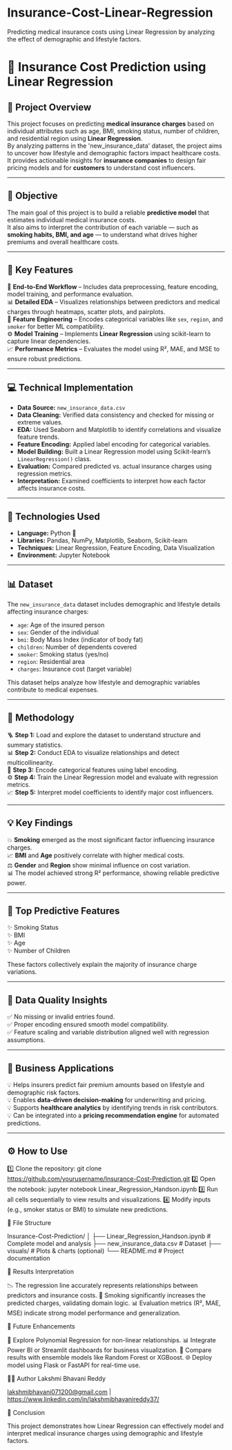 # Insurance-Cost-Linear-Regression
Predicting medical insurance costs using Linear Regression by analyzing the effect of demographic and lifestyle factors.
# 🏥 Insurance Cost Prediction using Linear Regression  

## 🌟 Project Overview  
This project focuses on predicting **medical insurance charges** based on individual attributes such as age, BMI, smoking status, number of children, and residential region using **Linear Regression**.  
By analyzing patterns in the 'new_insurance_data' dataset, the project aims to uncover how lifestyle and demographic factors impact healthcare costs.  
It provides actionable insights for **insurance companies** to design fair pricing models and for **customers** to understand cost influencers.  

---

## 🎯 Objective  
The main goal of this project is to build a reliable **predictive model** that estimates individual medical insurance costs.  
It also aims to interpret the contribution of each variable — such as **smoking habits, BMI, and age** — to understand what drives higher premiums and overall healthcare costs.  

---

## 🔑 Key Features  
💾 **End-to-End Workflow** – Includes data preprocessing, feature encoding, model training, and performance evaluation.  
📊 **Detailed EDA** – Visualizes relationships between predictors and medical charges through heatmaps, scatter plots, and pairplots.  
🧩 **Feature Engineering** – Encodes categorical variables like `sex`, `region`, and `smoker` for better ML compatibility.  
⚙️ **Model Training** – Implements **Linear Regression** using scikit-learn to capture linear dependencies.  
📈 **Performance Metrics** – Evaluates the model using R², MAE, and MSE to ensure robust predictions.  

---

## 💻 Technical Implementation  
- **Data Source:** `new_insurance_data.csv`  
- **Data Cleaning:** Verified data consistency and checked for missing or extreme values.  
- **EDA:** Used Seaborn and Matplotlib to identify correlations and visualize feature trends.  
- **Feature Encoding:** Applied label encoding for categorical variables.  
- **Model Building:** Built a Linear Regression model using Scikit-learn’s `LinearRegression()` class.  
- **Evaluation:** Compared predicted vs. actual insurance charges using regression metrics.  
- **Interpretation:** Examined coefficients to interpret how each factor affects insurance costs.  

---

## 🧠 Technologies Used  
- **Language:** Python 🐍  
- **Libraries:** Pandas, NumPy, Matplotlib, Seaborn, Scikit-learn  
- **Techniques:** Linear Regression, Feature Encoding, Data Visualization  
- **Environment:** Jupyter Notebook  

---

## 📊 Dataset  
The `new_insurance_data` dataset includes demographic and lifestyle details affecting insurance charges:  

- `age`: Age of the insured person  
- `sex`: Gender of the individual  
- `bmi`: Body Mass Index (indicator of body fat)  
- `children`: Number of dependents covered  
- `smoker`: Smoking status (yes/no)  
- `region`: Residential area  
- `charges`: Insurance cost (target variable)  

This dataset helps analyze how lifestyle and demographic variables contribute to medical expenses.  

---

## 🔬 Methodology  
🪜 **Step 1:** Load and explore the dataset to understand structure and summary statistics.  
📊 **Step 2:** Conduct EDA to visualize relationships and detect multicollinearity.  
🧩 **Step 3:** Encode categorical features using label encoding.  
⚙️ **Step 4:** Train the Linear Regression model and evaluate with regression metrics.  
📈 **Step 5:** Interpret model coefficients to identify major cost influencers.  

---

## 💡 Key Findings  
💥 **Smoking** emerged as the most significant factor influencing insurance charges.  
📈 **BMI** and **Age** positively correlate with higher medical costs.  
⚖️ **Gender** and **Region** show minimal influence on cost variation.  
📊 The model achieved strong R² performance, showing reliable predictive power.  

---

## 🧾 Top Predictive Features  
✨ Smoking Status  
✨ BMI  
✨ Age  
✨ Number of Children  

These factors collectively explain the majority of insurance charge variations.  

---

## 🧹 Data Quality Insights  
✅ No missing or invalid entries found.  
✅ Proper encoding ensured smooth model compatibility.  
✅ Feature scaling and variable distribution aligned well with regression assumptions.  

---

## 💼 Business Applications  
💡 Helps insurers predict fair premium amounts based on lifestyle and demographic risk factors.  
💡 Enables **data-driven decision-making** for underwriting and pricing.  
💡 Supports **healthcare analytics** by identifying trends in risk contributors.  
💡 Can be integrated into a **pricing recommendation engine** for automated predictions.  

---
## ⚙️ How to Use  
1️⃣ Clone the repository:
      git clone https://github.com/yourusername/Insurance-Cost-Prediction.git
2️⃣ Open the notebook:
      jupyter notebook Linear_Regression_Handson.ipynb
3️⃣ Run all cells sequentially to view results and visualizations.
4️⃣ Modify inputs (e.g., smoker status or BMI) to simulate new predictions.

📂 File Structure

Insurance-Cost-Prediction/
│
├── Linear_Regression_Handson.ipynb     # Complete model and analysis
├── new_insurance_data.csv              # Dataset
├── visuals/                            # Plots & charts (optional)
└── README.md                           # Project documentation

📖 Results Interpretation

📉 The regression line accurately represents relationships between predictors and insurance costs.
💨 Smoking significantly increases the predicted charges, validating domain logic.
📊 Evaluation metrics (R², MAE, MSE) indicate strong model performance and generalization.

🔮 Future Enhancements

🚀 Explore Polynomial Regression for non-linear relationships.
📊 Integrate Power BI or Streamlit dashboards for business visualization.
🤖 Compare results with ensemble models like Random Forest or XGBoost.
🌐 Deploy model using Flask or FastAPI for real-time use.

👨‍💻 Author
Lakshmi Bhavani Reddy 

lakshmibhavani071200@gmail.com | https://www.linkedin.com/in/lakshmibhavanireddy37/


🧩 Conclusion

This project demonstrates how Linear Regression can effectively model and interpret medical insurance charges using demographic and lifestyle factors.

